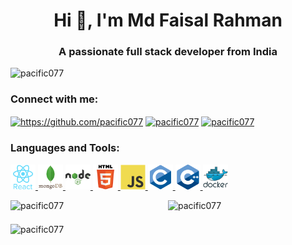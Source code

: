 <h1 align="center">Hi 👋, I'm Md Faisal Rahman</h1>
<h3 align="center">A passionate full stack developer from India</h3>

<p align="left"> <img src="https://komarev.com/ghpvc/?username=pacific077&label=Profile%20views&color=0e75b6&style=flat" alt="pacific077" /> </p>


<h3 align="left">Connect with me:</h3>
<p align="left">
<a href="https://linkedin.com/in/faisal-rahman-258367213" target="blank"><img align="center" src="https://raw.githubusercontent.com/rahuldkjain/github-profile-readme-generator/master/src/images/icons/Social/linked-in-alt.svg" alt="https://github.com/pacific077" height="30" width="40" /></a>
<a href="https://codeforces.com/profile/rahmanfaisal516" target="blank"><img align="center" src="https://raw.githubusercontent.com/rahuldkjain/github-profile-readme-generator/master/src/images/icons/Social/codeforces.svg" alt="pacific077" height="30" width="40" /></a>
<a href="https://www.leetcode.com/Pacific1623" target="blank"><img align="center" src="https://raw.githubusercontent.com/rahuldkjain/github-profile-readme-generator/master/src/images/icons/Social/leet-code.svg" alt="pacific077" height="30" width="40" /></a>
</p>

<h3 align="left">Languages and Tools:</h3>
<p align="left"><a href="https://reactjs.org/" target="_blank" rel="noreferrer"> <img src="https://raw.githubusercontent.com/devicons/devicon/master/icons/react/react-original-wordmark.svg" alt="react" width="40" height="40"/> </a><a href="https://www.mongodb.com/" target="_blank" rel="noreferrer"> <img src="https://raw.githubusercontent.com/devicons/devicon/master/icons/mongodb/mongodb-original-wordmark.svg" alt="mongodb" width="40" height="40"/> </a> <a href="https://nodejs.org" target="_blank" rel="noreferrer"> <img src="https://raw.githubusercontent.com/devicons/devicon/master/icons/nodejs/nodejs-original-wordmark.svg" alt="nodejs" width="40" height="40"/> </a>  <a href="https://www.w3.org/html/" target="_blank" rel="noreferrer"> <img src="https://raw.githubusercontent.com/devicons/devicon/master/icons/html5/html5-original-wordmark.svg" alt="html5" width="40" height="40"/> </a> <a href="https://developer.mozilla.org/en-US/docs/Web/JavaScript" target="_blank" rel="noreferrer"> <img src="https://raw.githubusercontent.com/devicons/devicon/master/icons/javascript/javascript-original.svg" alt="javascript" width="40" height="40"/> </a> <a href="https://www.cprogramming.com/" target="_blank" rel="noreferrer"> <img src="https://raw.githubusercontent.com/devicons/devicon/master/icons/c/c-original.svg" alt="c" width="40" height="40"/> </a> <a href="https://www.w3schools.com/cpp/" target="_blank" rel="noreferrer"> <img src="https://raw.githubusercontent.com/devicons/devicon/master/icons/cplusplus/cplusplus-original.svg" alt="cplusplus" width="40" height="40"/> </a> <a href="https://www.docker.com/" target="_blank" rel="noreferrer"> <img src="https://raw.githubusercontent.com/devicons/devicon/master/icons/docker/docker-original-wordmark.svg" alt="docker" width="40" height="40"/> </a>   </p>

<p><img align="left" src="https://github-readme-stats.vercel.app/api/top-langs?username=pacific077&show_icons=true&locale=en&layout=compact" alt="pacific077" /></p>

<div align="center">
  <img src="https://github-readme-stats.vercel.app/api?username=pacific077&show_icons=true&locale=en" alt="pacific077" />
</div>

<p style="margin-top: 20px;">
  <img align="center" src="https://github-readme-streak-stats.herokuapp.com/?user=pacific077&" alt="pacific077" />
</p>

